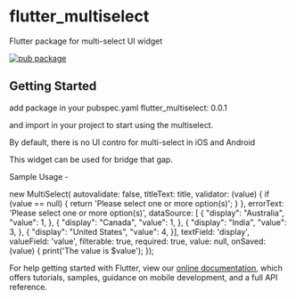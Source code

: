 # flutter_multiselect

Flutter package for multi-select UI widget

[![pub package](https://img.shields.io/badge/flutter__multiselect-v0.2.0-green.svg)](https://pub.dartlang.org/packages/flutter_multiselect)


## Getting Started

add package in your pubspec.yaml
flutter_multiselect: 0.0.1

and import in your project to start using the multiselect.

By default, there is no UI contro for multi-select in iOS and Android

This widget can be used for bridge that gap.

Sample Usage -  

new MultiSelect(
                autovalidate: false,
                titleText: title,
                validator: (value) {
                  if (value == null) {
                    return 'Please select one or more option(s)';
                  }
                },
                errorText: 'Please select one or more option(s)',
                dataSource: [
                                {
                                    "display": "Australia",
                                    "value": 1,
                                },
                                {
                                    "display": "Canada",
                                    "value": 1,
                                },
                                {
                                    "display": "India",
                                    "value": 3,
                                },
                                {
                                    "display": "United States",
                                    "value": 4,
                                }],
                textField: 'display',
                valueField: 'value',
                filterable: true,
                required: true,
                value: null,
                onSaved: (value) {
                  print('The value is $value');
                });

For help getting started with Flutter, view our 
[online documentation](https://flutter.io/docs), which offers tutorials, 
samples, guidance on mobile development, and a full API reference.
